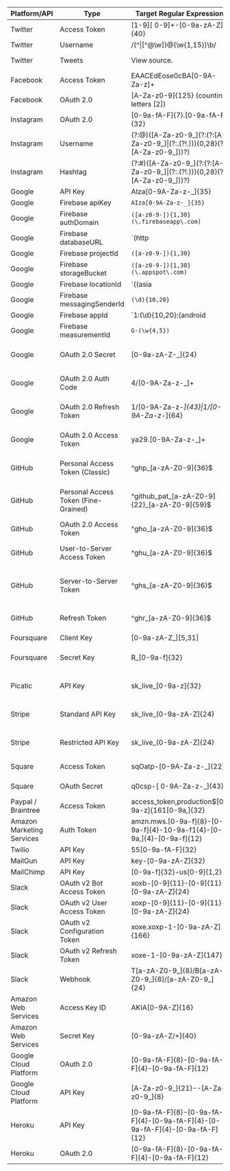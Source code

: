 Platform/API | Type | Target Regular Expression | Source
---|---|---|---
Twitter | Access Token | [1-9][ 0-9]+-[0-9a-zA-Z]{40} | 
Twitter | Username | /(^\|[^@\w])@(\w{1,15})\b/ | https://stackoverflow.com/a/13398311
Twitter | Tweets | View source. | https://github.com/twitter/twitter-text/blob/master/rb/lib/twitter-text/regex.rb
Facebook | Access Token | EAACEdEose0cBA[0-9A-Za-z]+ | https://grep.app/search?q=EAACEdEose0cBA%5B0-9A-Za-z%5D%2B&regexp=true
Facebook | OAuth 2.0 | [A-Za-z0-9]{125} (counting letters [2]) | https://developers.facebook.com/docs/facebook-login/access-tokens/
Instagram | OAuth 2.0 | [0-9a-fA-F]{7}\.[0-9a-fA-F]{32} | https://www.instagram.com/developer/authentication/
Instagram | Username | (?:@)([A-Za-z0-9_]\(?:(?:[A-Za-z0-9_]\|(?:\.(?!\.))){0,28}(?:[A-Za-z0-9_]))?) | https://blog.jstassen.com/2016/03/code-regex-for-instagram-username-and-hashtags/
Instagram | Hashtag | (?:#)([A-Za-z0-9_]\(?:(?:[A-Za-z0-9_]\|(?:\.(?!\.))){0,28}(?:[A-Za-z0-9_]))?) | https://blog.jstassen.com/2016/03/code-regex-for-instagram-username-and-hashtags/
Google | API Key | AIza[0-9A-Za-z-_]{35} |
Google | Firebase apiKey | `AIza[0-9A-Za-z-_]{35}` |
Google | Firebase authDomain | `([a-z0-9-]){1,30}(\.firebaseapp\.com)` |
Google | Firebase databaseURL | `(http|https):\/\/([a-z0-9-]){1,30}(\.firebaseio\.com)` or `(http|https):\/\/([a-z0-9-]){1,30}(\.firebaseio\.com)` or `([a-z0-9-]){1,30}-(default-rtdb).((asia|europe|us|australia)|((north|south)(america|africa)))-((east|west|central|north|south)|((north|south)(east)))[0-9]{1,2}(\.firebasedatabase\.app)`
Google | Firebase projectId | `([a-z0-9-]){1,30}` |
Google | Firebase storageBucket | `([a-z0-9-]){1,30}(\.appspot\.com)` |
| Google | Firebase locationId | `((asia|europe|us|australia)|((north|south)(america|africa)))-((east|west|central|north|south)|((north|south)(east)))` |
Google | Firebase messagingSenderId | `(\d){10,20}` |
Google | Firebase appId | `1:(\d){10,20}:(android|web|ios):([a-f0-9]){22}` |
Google | Firebase measurementId | `G-(\w{4,5})` |
Google | OAuth 2.0 Secret | [0-9a-zA-Z\-_]{24} | https://www.ndss-symposium.org/wp-content/uploads/2019/02/ndss2019_04B-3_Meli_paper.pdf
Google | OAuth 2.0 Auth Code | 4/[0-9A-Za-z\-_]+ | https://www.ndss-symposium.org/wp-content/uploads/2019/02/ndss2019_04B-3_Meli_paper.pdf
Google | OAuth 2.0 Refresh Token | 1/[0-9A-Za-z\-_]{43}\|1/[0-9A-Za-z\-_]{64} | https://www.ndss-symposium.org/wp-content/uploads/2019/02/ndss2019_04B-3_Meli_paper.pdf
Google | OAuth 2.0 Access Token | ya29\.[0-9A-Za-z\-_]+ | https://www.ndss-symposium.org/wp-content/uploads/2019/02/ndss2019_04B-3_Meli_paper.pdf
GitHub | Personal Access Token (Classic) | ^ghp_[a-zA-Z0-9]{36}$ | https://docs.github.com/en/authentication/keeping-your-account-and-data-secure/creating-a-personal-access-token
GitHub | Personal Access Token (Fine-Grained) | ^github_pat_[a-zA-Z0-9]{22}_[a-zA-Z0-9]{59}$ |https://docs.github.com/en/authentication/keeping-your-account-and-data-secure/creating-a-personal-access-token#creating-a-fine-grained-personal-access-token
GitHub | OAuth 2.0 Access Token | ^gho_[a-zA-Z0-9]{36}$ | https://docs.github.com/en/apps/oauth-apps/building-oauth-apps/authorizing-oauth-apps
GitHub | User-to-Server Access Token | ^ghu_[a-zA-Z0-9]{36}$ | https://docs.github.com/en/apps/creating-github-apps/authenticating-with-a-github-app/authenticating-with-a-github-app-on-behalf-of-a-user
GitHub | Server-to-Server Token | ^ghs_[a-zA-Z0-9]{36}$ | https://docs.github.com/en/apps/creating-github-apps/authenticating-with-a-github-app/about-authentication-with-a-github-app#authenticating-as-an-installation
GitHub | Refresh Token | ^ghr_[a-zA-Z0-9]{36}$ | https://docs.github.com/en/apps/creating-github-apps/authenticating-with-a-github-app/refreshing-user-access-tokensox | Secret Key | ([s,p]k.eyJ1Ijoi[\w\.-]+) | https://grep.app/search?q=%28%5Bs%2Cp%5Dk.eyJ1Ijoi%5B%5Cw%5C.-%5D%2B%29&regexp=true
Foursquare | Client Key | [0-9a-zA-Z_][5,31] | 
Foursquare | Secret Key | R_[0-9a-f]{32} | https://www.ndss-symposium.org/wp-content/uploads/2019/02/ndss2019_04B-3_Meli_paper.pdf
Picatic | API Key | sk_live_[0-9a-z]{32} | https://www.ndss-symposium.org/wp-content/uploads/2019/02/ndss2019_04B-3_Meli_paper.pdf
Stripe | Standard API Key | sk_live_(0-9a-zA-Z]{24} | https://www.ndss-symposium.org/wp-content/uploads/2019/02/ndss2019_04B-3_Meli_paper.pdf
Stripe | Restricted API Key | sk_live_(0-9a-zA-Z]{24} | https://www.ndss-symposium.org/wp-content/uploads/2019/02/ndss2019_04B-3_Meli_paper.pdf
Square | Access Token | sqOatp-[0-9A-Za-z\-_]{22} | https://developer.squareup.com/reference/square/oauth-api/obtaintoken
Square | OAuth Secret | q0csp-[ 0-9A-Za-z\-_]{43} | https://developer.squareup.com/reference/square/oauth-api/obtaintoken
Paypal / Braintree | Access Token | access_token\,production\$[0-9a-z]{161[0-9a,]{32} | 
Amazon Marketing Services | Auth Token | amzn\.mws\.[0-9a-f]{8}-[0-9a-f]{4}-10-9a-f1{4}-[0-9a,]{4}-[0-9a-f]{12} | 
Twilio | API Key | 55[0-9a-fA-F]{32} | 
MailGun | API Key | key-[0-9a-zA-Z]{32} | 
MailChimp | API Key | [0-9a-f]{32}-us[0-9]{1,2} | 
Slack | OAuth v2 Bot Access Token | xoxb-[0-9]{11}-[0-9]{11}-[0-9a-zA-Z]{24} | https://api.slack.com/authentication/oauth-v2
Slack | OAuth v2 User Access Token | xoxp-[0-9]{11}-[0-9]{11}-[0-9a-zA-Z]{24} | https://api.slack.com/authentication/oauth-v2
Slack | OAuth v2 Configuration Token | xoxe.xoxp-1-[0-9a-zA-Z]{166} | https://api.slack.com/authentication/rotation
Slack | OAuth v2 Refresh Token | xoxe-1-[0-9a-zA-Z]{147} | https://api.slack.com/authentication/rotation
Slack | Webhook | T[a-zA-Z0-9_]{8}/B[a-zA-Z0-9_]{8}/[a-zA-Z0-9_]{24} | https://api.slack.com/messaging/webhooks
Amazon Web Services | Access Key ID | AKIA[0-9A-Z]{16} | 
Amazon Web Services | Secret Key | [0-9a-zA-Z/+]{40} | 
Google Cloud Platform | OAuth 2.0 | [0-9a-fA-F]{8}-[0-9a-fA-F]{4}-[0-9a-fA-F]{12} | 
Google Cloud Platform | API Key | [A-Za-z0-9_]{21}--[A-Za-z0-9_]{8} | 
Heroku | API Key | [0-9a-fA-F]{8}-[0-9a-fA-F]{4}-[0-9a-fA-F]{4}-[0-9a-fA-F]{4}-[0-9a-fA-F]{12} | https://devcenter.heroku.com/articles/platform-api-quickstart
Heroku | OAuth 2.0 | [0-9a-fA-F]{8}-[0-9a-fA-F]{4}-[0-9a-fA-F]{12} | 
